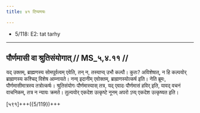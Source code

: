```yaml
---
title: ४१ टिप्पणयः

---
```

- 5/118: E2: tat tarhy

____________________________________________


## पौर्णमासी वा श्रुतिसंयोगात् // MS_५,४.११ //

यद् उक्तम्, ब्राह्मणस्य सोमपूर्वत्वम् एवेति, तन् न, तस्याप्य् उभौ कल्पौ। कुतः? अविशेषात्, न हि कल्पयोर् ब्राह्मणस्य कश्चिद् विशेष आम्नायते। नन्व् इदानीम् एवोक्तम्, ब्राह्मणस्योत्कर्ष इति। नेति ब्रूमः, पौर्णमासीमात्रस्य तत्रोत्कर्षः। श्रुतिसंयोगः पौर्णमास्यास् तत्र, यद् एवादः पौर्णमासं हविर् इति, यावद् वचनं वाचनिकम्, तत्र न न्यायः क्रमते। तुल्ययोर् एकदेश उत्कृष्टे नूनम् अपरो ऽप्य् एकदेश उत्कृष्यत इति।

[५९१]+++({5/119})+++